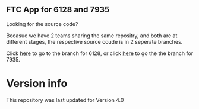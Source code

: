 ## FTC App for 6128 and 7935

Looking for the source code?

Becasue we have 2 teams sharing the same repositry, and both are at different stages, the respective source coude is in 2 seperate branches.

Click [here][0] to go to the branch for 6128, or click [here][1] to go the the branch for 7935.

# Version info
This repository was last updated for Version 4.0

[0]: https://github.com/1595Dragons/FTC-Robot-Code/tree/6128/TeamCode/src/main/java/org/firstinspires/ftc/teamcode
[1]: https://github.com/1595Dragons/FTC-Robot-Code/tree/7935/TeamCode/src/main/java/org/firstinspires/ftc/teamcode